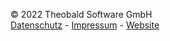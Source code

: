 © 2022 Theobald Software GmbH  
[Datenschutz](https://theobald-software.com/datenschutz/) - 
[Impressum](https://theobald-software.com/impressum/) - 
[Website](https://theobald-software.com/)
